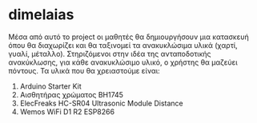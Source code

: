 # dimelaias
Μέσα από αυτό το project οι μαθητές θα δημιουργήσουν μια κατασκευή όπου θα διαχωρίζει και θα ταξινομεί τα ανακυκλώσιμα υλικά (χαρτί, γυαλί, μέταλλο). Στηριζόμενοι στην ιδέα της ανταποδοτικής ανακύκλωσης, για κάθε ανακυκλώσιμο υλικό, ο χρήστης θα μαζεύει πόντους.
Τα υλικά που θα χρειαστούμε είναι:
1) Arduino Starter Kit
2) Αισθητήρας χρώματος BH1745
3) ElecFreaks HC-SR04 Ultrasonic Module Distance
4) Wemos WiFi D1 R2 ESP8266
